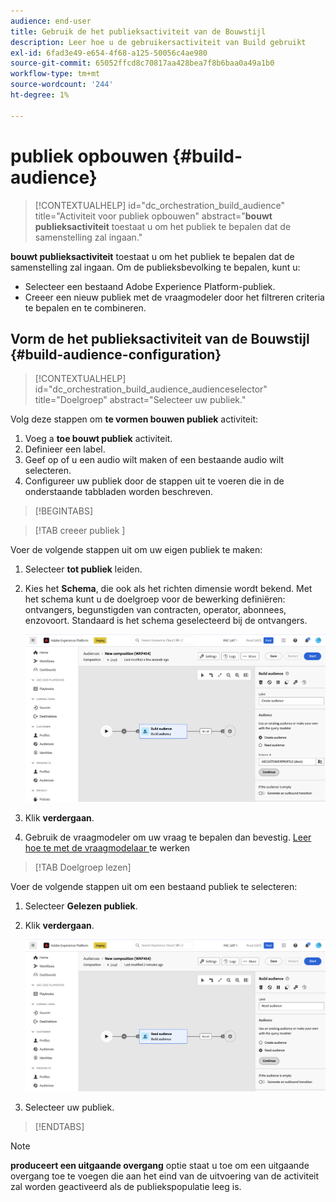 ```yaml
---
audience: end-user
title: Gebruik de het publieksactiviteit van de Bouwstijl
description: Leer hoe u de gebruikersactiviteit van Build gebruikt
exl-id: 6fad3e49-e654-4f68-a125-50056c4ae980
source-git-commit: 65052ffcd8c70817aa428bea7f8b6baa0a49a1b0
workflow-type: tm+mt
source-wordcount: '244'
ht-degree: 1%

---
```


# publiek opbouwen {#build-audience}

>[!CONTEXTUALHELP]
>id="dc_orchestration_build_audience"
>title="Activiteit voor publiek opbouwen"
>abstract="**bouwt publieksactiviteit** toestaat u om het publiek te bepalen dat de samenstelling zal ingaan."

**bouwt publieksactiviteit** toestaat u om het publiek te bepalen dat de samenstelling zal ingaan. Om de publieksbevolking te bepalen, kunt u:

* Selecteer een bestaand Adobe Experience Platform-publiek.
* Creeer een nieuw publiek met de vraagmodeler door het filtreren criteria te bepalen en te combineren.

## Vorm de het publieksactiviteit van de Bouwstijl {#build-audience-configuration}

>[!CONTEXTUALHELP]
>id="dc_orchestration_build_audience_audienceselector"
>title="Doelgroep"
>abstract="Selecteer uw publiek."

Volg deze stappen om **te vormen bouwen publiek** activiteit:

1. Voeg a **toe bouwt publiek** activiteit.
1. Definieer een label.
1. Geef op of u een audio wilt maken of een bestaande audio wilt selecteren.
1. Configureer uw publiek door de stappen uit te voeren die in de onderstaande tabbladen worden beschreven.

>[!BEGINTABS]

>[!TAB  creeer publiek ]

Voer de volgende stappen uit om uw eigen publiek te maken:

1. Selecteer **tot publiek** leiden.
1. Kies het **Schema**, die ook als het richten dimensie wordt bekend. Met het schema kunt u de doelgroep voor de bewerking definiëren: ontvangers, begunstigden van contracten, operator, abonnees, enzovoort. Standaard is het schema geselecteerd bij de ontvangers.

   ![](../assets/build-audience-create.png)

1. Klik **verdergaan**.
1. Gebruik de vraagmodeler om uw vraag te bepalen dan bevestig. [ Leer hoe te met de vraagmodelaar ](../../query/query-modeler-overview.md) te werken

>[!TAB Doelgroep lezen]

Voer de volgende stappen uit om een bestaand publiek te selecteren:

1. Selecteer **Gelezen publiek**.
1. Klik **verdergaan**.

   ![](../assets/build-audience-read.png)

1. Selecteer uw publiek.

>[!ENDTABS]

>[!NOTE]
>
>**produceert een uitgaande overgang** optie staat u toe om een uitgaande overgang toe te voegen die aan het eind van de uitvoering van de activiteit zal worden geactiveerd als de publiekspopulatie leeg is.

<!--
## Examples{#build-audience-examples}

Here is an example of a workflow with two **Build audience** activities. The first one targets the poker players audience, followed by an email delivery. The second one targets the VIP clients audience, followed by an SMS delivery.

![](../assets/workflow-audience-example.png)
-->
